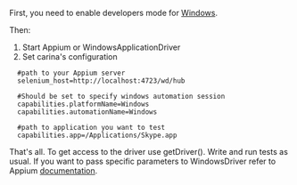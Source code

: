 First, you need to enable developers mode for [Windows](https://docs.microsoft.com/en-us/windows/apps/get-started/enable-your-device-for-development). 

Then: 

1. Start Appium or WindowsApplicationDriver
2. Set carina's configuration

  ```
	#path to your Appium server
	selenium_host=http://localhost:4723/wd/hub

	#Should be set to specify windows automation session
	capabilities.platformName=Windows
	capabilities.automationName=Windows

	#path to application you want to test	
	capabilities.app=/Applications/Skype.app
  ```

That's all. To get access to the driver use getDriver(). Write and run tests as usual. If you want to pass specific parameters to WindowsDriver refer to Appium [documentation](https://github.com/appium/appium-windows-driver#windowsdriver-specific-capabilities).